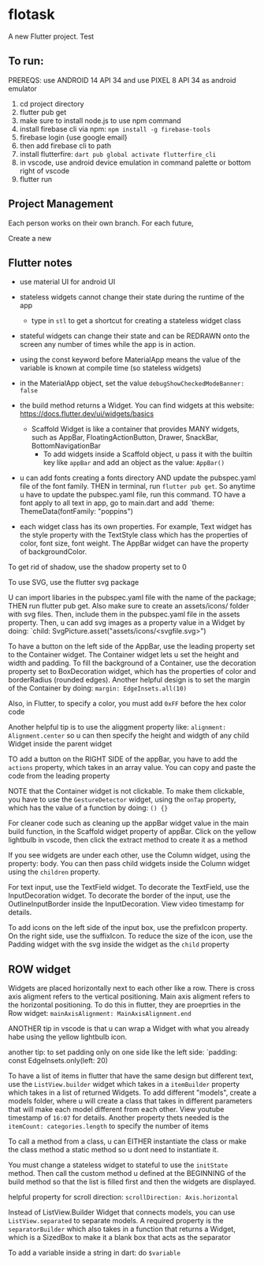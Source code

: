 # flotask

A new Flutter project. Test

## To run:

PREREQS: use ANDROID 14 API 34 and use PIXEL 8 API 34 as android emulator

1. cd project directory
2. flutter pub get
3. make sure to install node.js to use npm command
4. install firebase cli via npm: `npm install -g firebase-tools`
5. firebase login {use google email}
6. then add firebase cli to path
7. install flutterfire: `dart pub global activate flutterfire_cli`
8. in vscode, use android device emulation in command palette or bottom right of vscode
9. flutter run


## Project Management
Each person works on their own branch. For each future, 

Create a new 



## Flutter notes

- use material UI for android UI
- stateless widgets cannot change their state during the runtime of the app
    - type in `stl` to get a shortcut for creating a stateless widget class
- stateful widgets can change their state and can be REDRAWN onto the screen any number of times while the app is in action.
- using the const keyword before MaterialApp means the value of the variable is known at compile time (so stateless widgets)
- in the MaterialApp object, set the value `debugShowCheckedModeBanner: false`
- the build method returns a Widget. You can find widgets at this website: https://docs.flutter.dev/ui/widgets/basics
    - Scaffold Widget is like a container that provides MANY widgets, such as AppBar, FloatingActionButton, Drawer, SnackBar, BottomNavigationBar
        - To add widgets inside a Scaffold object, u pass it with the builtin key like `appBar` and add an object as the value: `AppBar()`


- u can add fonts creating a fonts directory AND update the pubspec.yaml file of the font family. THEN in terminal, run `flutter pub get`. So anytime u have to update the pubspec.yaml file, run this command. TO have a font apply to all text in app, go to main.dart and add `theme: ThemeData(fontFamily: "poppins")

- each widget class has its own properties. For example, Text widget has the style property with the TextStyle class which has the properties of color, font size, font weight. The AppBar widget can have the property of backgroundColor. 


To get rid of shadow, use the shadow property set to 0


To use SVG, use the flutter svg package


U can import libaries in the pubspec.yaml file with the name of the package; THEN run flutter pub get. Also make sure to create an assets/icons/ folder with svg files. Then, include them in the pubspec.yaml file in the assets property. Then, u can add svg images as a property value in a Widget by doing: `child: SvgPicture.asset("assets/icons/<svgfile.svg>")


To have a button on the left side of the AppBar, use the leading property set to the Container widget. The Container widget lets u set the height and width and padding. To fill the background of a Container, use the decoration property set to BoxDecoration widget, which has the properties of color and borderRadius (rounded edges). Another helpful design is to set the margin of the Container by doing: `margin: EdgeInsets.all(10)` 


Also, in Flutter, to specify a color, you must add `0xFF` before the hex color code


Another helpful tip is to use the aliggment property like: `alignment: Alignment.center` so u can then specify the height and widgth of any child Widget inside the parent widget


TO add a button on the RIGHT SIDE of the appBar, you have to add the `actions` property, which takes in an array value. You can copy and paste the code from the leading property



NOTE that the Container widget is not clickable. To make them clickable, you have to use the `GestureDetector` widget, using the `onTap` property, which has the value of a function by doing: `() {}` 


For cleaner code such as cleaning up the appBar widget value in the main build function, in the Scaffold widget property of appBar. Click on the yellow lightbulb in vscode, then click the extract method to create it as a method


If you see widgets are under each other, use the Column widget, using the property: body. You can then pass child widgets inside the Column widget using the `children` property.


For text input, use the TextField widget. To decorate the TextField, use the InputDecoration widget. To decorate the border of the input, use the OutlineInputBorder inside the InputDecoration. View video timestamp for details. 

To add icons on the left side of the input box, use the prefixIcon property. On the right side, use the suffixIcon. To reduce the size of the icon, use the Padding widget with the svg inside the widget as the `child` property


## ROW widget
Widgets are placed horizontally next to each other like a row. There is cross axis aligment refers to the vertical positioning. Main axis aligment refers to the horizontal positioning. To do this in flutter, they are proeprties in the Row widget: `mainAxisAlignment: MainAxisAlignment.end`


ANOTHER tip in vscode is that u can wrap a Widget with what you already habe using the yellow lightbulb icon. 


another tip: to set padding only on one side like the left side: `padding: const EdgeInsets.only(left: 20)


To have a list of items in flutter that have the same design but different text, use the `ListView.builder` widget which takes in a `itemBuilder` property which takes in a list of returned Widgets. To add different "models", create a models folder, where u will create a class that takes in different parameters that will make each model different from each other. View youtube timestamp of `16:07` for details. Another property thets needed is the `itemCount: categories.length` to specify the number of items


To call a method from a class, u can EITHER instantiate the class or make the class method a static method so u dont need to instantiate it. 

You must change a stateless widget to stateful to use the `initState` method. Then call the custom method u defined at the BEGINNING of the build method so that the list is filled first and then the widgets are displayed. 



helpful property for scroll direction: `scrollDirection: Axis.horizontal` 


Instead of ListView.Builder Widget that connects models, you can use `ListView.separated` to separate models. A required property is the `separatorBuilder` which also takes in a function that returns a Widget, which is a SizedBox to make it a blank box that acts as the separator


To add a variable inside a string in dart: do `$variable`